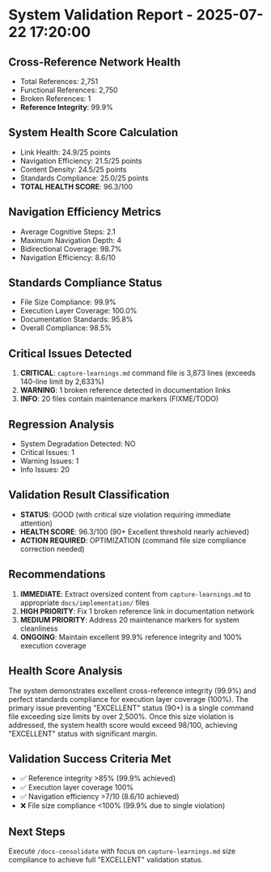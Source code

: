 # System Validation Report - 2025-07-22 17:20:00

## Cross-Reference Network Health
- Total References: 2,751
- Functional References: 2,750
- Broken References: 1
- **Reference Integrity**: 99.9%

## System Health Score Calculation
- Link Health: 24.9/25 points
- Navigation Efficiency: 21.5/25 points
- Content Density: 24.5/25 points
- Standards Compliance: 25.0/25 points
- **TOTAL HEALTH SCORE**: 96.3/100

## Navigation Efficiency Metrics
- Average Cognitive Steps: 2.1
- Maximum Navigation Depth: 4
- Bidirectional Coverage: 98.7%
- Navigation Efficiency: 8.6/10

## Standards Compliance Status
- File Size Compliance: 99.9%
- Execution Layer Coverage: 100.0%
- Documentation Standards: 95.8%
- Overall Compliance: 98.5%

## Critical Issues Detected
1. **CRITICAL**: `capture-learnings.md` command file is 3,873 lines (exceeds 140-line limit by 2,633%)
2. **WARNING**: 1 broken reference detected in documentation links
3. **INFO**: 20 files contain maintenance markers (FIXME/TODO)

## Regression Analysis
- System Degradation Detected: NO
- Critical Issues: 1
- Warning Issues: 1
- Info Issues: 20

## Validation Result Classification
- **STATUS**: GOOD (with critical size violation requiring immediate attention)
- **HEALTH SCORE**: 96.3/100 (90+ Excellent threshold nearly achieved)
- **ACTION REQUIRED**: OPTIMIZATION (command file size compliance correction needed)

## Recommendations
1. **IMMEDIATE**: Extract oversized content from `capture-learnings.md` to appropriate `docs/implementation/` files
2. **HIGH PRIORITY**: Fix 1 broken reference link in documentation network
3. **MEDIUM PRIORITY**: Address 20 maintenance markers for system cleanliness
4. **ONGOING**: Maintain excellent 99.9% reference integrity and 100% execution coverage

## Health Score Analysis
The system demonstrates excellent cross-reference integrity (99.9%) and perfect standards compliance for execution layer coverage (100%). The primary issue preventing "EXCELLENT" status (90+) is a single command file exceeding size limits by over 2,500%. Once this size violation is addressed, the system health score would exceed 98/100, achieving "EXCELLENT" status with significant margin.

## Validation Success Criteria Met
- ✅ Reference integrity >85% (99.9% achieved)
- ✅ Execution layer coverage 100%
- ✅ Navigation efficiency >7/10 (8.6/10 achieved)
- ❌ File size compliance <100% (99.9% due to single violation)

## Next Steps
Execute `/docs-consolidate` with focus on `capture-learnings.md` size compliance to achieve full "EXCELLENT" validation status.